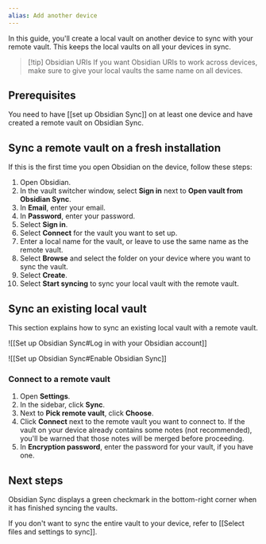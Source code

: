 ```yaml
---
alias: Add another device
---
```


In this guide, you'll create a local vault on another device to sync with your remote vault. This keeps the local vaults on all your devices in sync.

> [!tip] Obsidian URIs
> If you want Obsidian URIs to work across devices, make sure to give your local vaults the same name on all devices.

## Prerequisites

You need to have [[set up Obsidian Sync]] on at least one device and have created a remote vault on Obsidian Sync.

## Sync a remote vault on a fresh installation

If this is the first time you open Obsidian on the device, follow these steps:

1. Open Obsidian.
1. In the vault switcher window, select **Sign in** next to **Open vault from Obsidian Sync**.
1. In **Email**, enter your email.
1. In **Password**, enter your password.
1. Select **Sign in**.
1. Select **Connect** for the vault you want to set up.
1. Enter a local name for the vault, or leave to use the same name as the remote vault.
1. Select **Browse** and select the folder on your device where you want to sync the vault.
1. Select **Create**.
1. Select **Start syncing** to sync your local vault with the remote vault.

## Sync an existing local vault

This section explains how to sync an existing local vault with a remote vault.

![[Set up Obsidian Sync#Log in with your Obsidian account]]

![[Set up Obsidian Sync#Enable Obsidian Sync]]

### Connect to a remote vault

1. Open **Settings**.
1. In the sidebar, click **Sync**.
1. Next to **Pick remote vault**, click **Choose**.
1. Click **Connect** next to the remote vault you want to connect to. If the vault on your device already contains some notes (not recommended), you'll be warned that those notes will be merged before proceeding.
1. In **Encryption password**, enter the password for your vault, if you have one.

## Next steps

Obsidian Sync displays a green checkmark in the bottom-right corner when it has finished syncing the vaults.

If you don't want to sync the entire vault to your device, refer to [[Select files and settings to sync]].
